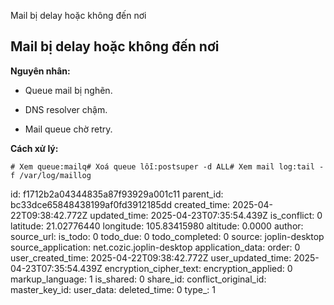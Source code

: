 Mail bị delay hoặc không đến nơi

## **Mail bị delay hoặc không đến nơi**

**Nguyên nhân:**

- Queue mail bị nghẽn.
    
- DNS resolver chậm.
    
- Mail queue chờ retry.
    

**Cách xử lý:**

`# Xem queue:mailq# Xoá queue lỗi:postsuper -d ALL# Xem mail log:tail -f /var/log/maillog`

id: f1712b2a04344835a87f93929a001c11
parent_id: bc33dce65848438199af0fd3912185dd
created_time: 2025-04-22T09:38:42.772Z
updated_time: 2025-04-23T07:35:54.439Z
is_conflict: 0
latitude: 21.02776440
longitude: 105.83415980
altitude: 0.0000
author: 
source_url: 
is_todo: 0
todo_due: 0
todo_completed: 0
source: joplin-desktop
source_application: net.cozic.joplin-desktop
application_data: 
order: 0
user_created_time: 2025-04-22T09:38:42.772Z
user_updated_time: 2025-04-23T07:35:54.439Z
encryption_cipher_text: 
encryption_applied: 0
markup_language: 1
is_shared: 0
share_id: 
conflict_original_id: 
master_key_id: 
user_data: 
deleted_time: 0
type_: 1